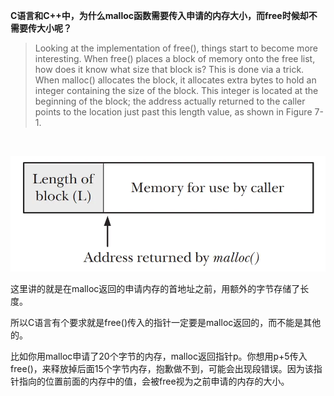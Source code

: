 
<b>C语言和C++中，为什么malloc函数需要传入申请的内存大小，而free时候却不需要传大小呢？</b>
</br> 

>Looking at the implementation of free(), things start to become more interesting. When free() places a block of memory onto the free list, how does it know what
size that block is? This is done via a trick. When malloc() allocates the block, it allocates extra bytes to hold an integer containing the size of the block. This integer is
located at the beginning of the block; the address actually returned to the caller
points to the location just past this length value, as shown in Figure 7-1.
</br> 

![example](..\\Image\\v2-33cf02c317b808f22297e00fa445aa9a_720w.png)

<p>这里讲的就是在malloc返回的申请内存的首地址之前，用额外的字节存储了长度。

所以C语言有个要求就是free()传入的指针一定要是malloc返回的，而不能是其他的。

比如你用malloc申请了20个字节的内存，malloc返回指针p。你想用p+5传入free()，来释放掉后面15个字节内存，抱歉做不到，可能会出现段错误。因为该指针指向的位置前面的内存中的值，会被free视为之前申请的内存的大小。</p>